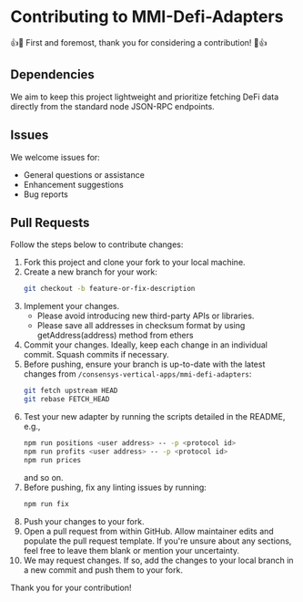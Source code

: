 # Contributing to MMI-Defi-Adapters

👍🎉 First and foremost, thank you for considering a contribution! 🎉👍

## Dependencies

We aim to keep this project lightweight and prioritize fetching DeFi data directly from the standard node JSON-RPC endpoints.

## Issues

We welcome issues for:

- General questions or assistance
- Enhancement suggestions
- Bug reports

## Pull Requests

Follow the steps below to contribute changes:

1. Fork this project and clone your fork to your local machine.
2. Create a new branch for your work:
   ```bash
   git checkout -b feature-or-fix-description
   ```
3. Implement your changes.
   - Please avoid introducing new third-party APIs or libraries.
   - Please save all addresses in checksum format by using getAddress(address) method from ethers
4. Commit your changes. Ideally, keep each change in an individual commit. Squash commits if necessary.
5. Before pushing, ensure your branch is up-to-date with the latest changes from `/consensys-vertical-apps/mmi-defi-adapters`:
   ```bash
   git fetch upstream HEAD
   git rebase FETCH_HEAD
   ```
6. Test your new adapter by running the scripts detailed in the README, e.g.,
   ```bash
   npm run positions <user address> -- -p <protocol id>
   npm run profits <user address> -- -p <protocol id>
   npm run prices
   ```
   and so on.
7. Before pushing, fix any linting issues by running:
   ```bash
   npm run fix
   ```
8. Push your changes to your fork.
9. Open a pull request from within GitHub. Allow maintainer edits and populate the pull request template. If you're unsure about any sections, feel free to leave them blank or mention your uncertainty.
10. We may request changes. If so, add the changes to your local branch in a new commit and push them to your fork.

Thank you for your contribution!
